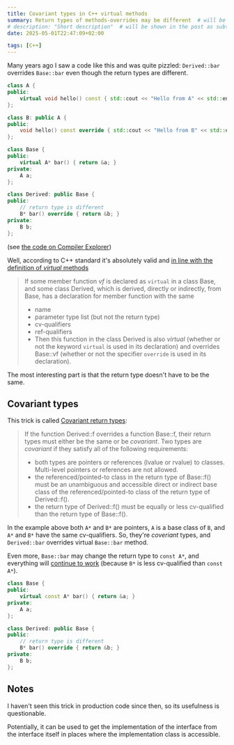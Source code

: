 ```yaml
---
title: Covariant types in C++ virtual methods
summary: Return types of methods-overrides may be different  # will be shown on a post card on the main page
# description: "Short description"  # will be shown in the post as subtitle
date: 2025-05-01T22:47:09+02:00

tags: [C++]
---
```


Many years ago I saw a code like this and was quite pizzled:
`Derived::bar` overrides `Base::bar` even though the return types are different.

```cpp
class A {
public:
    virtual void hello() const { std::cout << "Hello from A" << std::endl; }
};

class B: public A {
public:
    void hello() const override { std::cout << "Hello from B" << std::endl; }
};

class Base {
public:
    virtual A* bar() { return &a; }
private:
    A a;
};

class Derived: public Base {
public:
    // return type is different
    B* bar() override { return &b; }
private:
    B b;
};
```

(see [the code on Compiler Explorer](<https://godbolt.org/#g:!((g:!((g:!((h:codeEditor,i:(filename:'1',fontScale:14,fontUsePx:'0',j:1,lang:c%2B%2B,selection:(endColumn:12,endLineNumber:16,positionColumn:12,positionLineNumber:16,selectionStartColumn:12,selectionStartLineNumber:16,startColumn:12,startLineNumber:16),source:'%23include+%3Ciostream%3E%0A%23include+%3Cmemory%3E%0A%0Aclass+A+%7B%0Apublic:%0A++++virtual+void+hello()+const+%7B+std::cout+%3C%3C+%22Hello+from+A%22+%3C%3C+std::endl%3B+%7D%0A%7D%3B%0A%0Aclass+B:+public+A+%7B%0Apublic:%0A++++void+hello()+const+override+%7B+std::cout+%3C%3C+%22Hello+from+B%22+%3C%3C+std::endl%3B+%7D%0A%7D%3B%0A%0Aclass+Base+%7B%0Apublic:%0A++++virtual+A*+bar()+%7B+return+%26a%3B+%7D%0Aprivate:%0A++++A+a%3B%0A%7D%3B%0A%0Aclass+Derived:+public+Base+%7B%0Apublic:%0A++++B*+bar()+override+%7B+return+%26b%3B+%7D%0Aprivate:%0A++++B+b%3B%0A%7D%3B%0A%0A%0Aint+main()+%7B%0A++++Derived+d%7B%7D%3B%0A++++d.bar()-%3Ehello()%3B%0A%0A++++Base+%26b+%3D+d%3B%0A++++b.bar()-%3Ehello()%3B%0A%0A++++return+0%3B%0A%7D'),l:'5',n:'0',o:'C%2B%2B+source+%231',t:'0')),k:46.768507638072855,l:'4',n:'0',o:'',s:0,t:'0'),(g:!((g:!((h:executor,i:(argsPanelShown:'1',compilationPanelShown:'0',compiler:g142,compilerName:'',compilerOutShown:'0',execArgs:'',execStdin:'',fontScale:14,fontUsePx:'0',j:1,lang:c%2B%2B,libs:!(),options:'-std%3Dc%2B%2B17',overrides:!(),runtimeTools:!(),source:1,stdinPanelShown:'1',wrap:'1'),l:'5',n:'0',o:'Executor+x86-64+gcc+14.2+(C%2B%2B,+Editor+%231)',t:'0')),k:100,l:'4',m:45.26795895096921,n:'0',o:'',s:0,t:'0'),(g:!((h:executor,i:(argsPanelShown:'1',compilationPanelShown:'0',compiler:clang1910,compilerName:'',compilerOutShown:'0',execArgs:'',execStdin:'',fontScale:14,fontUsePx:'0',j:2,lang:c%2B%2B,libs:!(),options:'-std%3Dc%2B%2B17',overrides:!(),runtimeTools:!(),source:1,stdinPanelShown:'1',wrap:'1'),l:'5',n:'0',o:'Executor+x86-64+clang+19.1.0+(C%2B%2B,+Editor+%231)',t:'0')),header:(),k:100,l:'4',m:54.73204104903079,n:'0',o:'',s:0,t:'0')),k:53.231492361927145,l:'3',n:'0',o:'',t:'0')),l:'2',n:'0',o:'',t:'0')),version:4>))

Well, according to C++ standard it's absolutely valid and
[in line with the definition of _virtual_ methods](https://en.cppreference.com/w/cpp/language/virtual#In_detail)

> If some member function _vf_ is declared as `virtual` in a class Base, and some class Derived,
> which is derived, directly or indirectly, from Base, has a declaration for member function with the same
>
> - name
> - parameter type list (but not the return type)
> - cv-qualifiers
> - ref-qualifiers
> - Then this function in the class Derived is also _virtual_ (whether or not the keyword `virtual` is used in its declaration) and
>   overrides Base::vf (whether or not the specifier `override` is used in its declaration).

The most interesting part is that the return type doesn't have to be the same.

## Covariant types

This trick is called [Covariant return types](https://en.cppreference.com/w/cpp/language/virtual#Covariant_return_types):

> If the function Derived::f overrides a function Base::f, their return types must either be the same or be _covariant_.
> Two types are _covariant_ if they satisfy all of the following requirements:
>
> - both types are pointers or references (lvalue or rvalue) to classes. Multi-level pointers or references are not allowed.
> - the referenced/pointed-to class in the return type of Base::f() must be an unambiguous and
>   accessible direct or indirect base class of the referenced/pointed-to class of the return type of Derived::f().
> - the return type of Derived::f() must be equally or less cv-qualified than the return type of Base::f().

In the example above both `A*` and `B*` are pointers, `A` is a base class of `B`, and `A*` and `B*` have the same cv-qualifiers.
So, they're _coveriant_ types, and `Derived::bar` overrides virtual `Base::bar` method.

Even more, `Base::bar` may change the return type to `const A*`, and everything will
[continue to work](<https://godbolt.org/#g:!((g:!((g:!((h:codeEditor,i:(filename:'1',fontScale:14,fontUsePx:'0',j:1,lang:c%2B%2B,selection:(endColumn:1,endLineNumber:28,positionColumn:1,positionLineNumber:28,selectionStartColumn:1,selectionStartLineNumber:28,startColumn:1,startLineNumber:28),source:'%23include+%3Ciostream%3E%0A%23include+%3Cmemory%3E%0A%0Aclass+A+%7B%0Apublic:%0A++++virtual+void+hello()+const+%7B+std::cout+%3C%3C+%22Hello+from+A%22+%3C%3C+std::endl%3B+%7D%0A%7D%3B%0A%0Aclass+B:+public+A+%7B%0Apublic:%0A++++void+hello()+const+override+%7B+std::cout+%3C%3C+%22Hello+from+B%22+%3C%3C+std::endl%3B+%7D%0A%7D%3B%0A%0Aclass+Base+%7B%0Apublic:%0A++++virtual+const+A*+bar()+%7B+return+%26a%3B+%7D%0Aprivate:%0A++++A+a%3B%0A%7D%3B%0A%0Aclass+Derived:+public+Base+%7B%0Apublic:%0A++++B*+bar()+override+%7B+return+%26b%3B+%7D%0Aprivate:%0A++++B+b%3B%0A%7D%3B%0A%0A%0Aint+main()+%7B%0A++++Derived+d%7B%7D%3B%0A++++d.bar()-%3Ehello()%3B%0A%0A++++Base+%26b+%3D+d%3B%0A++++b.bar()-%3Ehello()%3B%0A%0A++++return+0%3B%0A%7D'),l:'5',n:'0',o:'C%2B%2B+source+%231',t:'0')),k:46.768507638072855,l:'4',n:'0',o:'',s:0,t:'0'),(g:!((g:!((h:executor,i:(argsPanelShown:'1',compilationPanelShown:'0',compiler:g142,compilerName:'',compilerOutShown:'0',execArgs:'',execStdin:'',fontScale:14,fontUsePx:'0',j:1,lang:c%2B%2B,libs:!(),options:'-std%3Dc%2B%2B17',overrides:!(),runtimeTools:!(),source:1,stdinPanelShown:'1',wrap:'1'),l:'5',n:'0',o:'Executor+x86-64+gcc+14.2+(C%2B%2B,+Editor+%231)',t:'0')),k:100,l:'4',m:45.26795895096921,n:'0',o:'',s:0,t:'0'),(g:!((h:executor,i:(argsPanelShown:'1',compilationPanelShown:'0',compiler:clang1910,compilerName:'',compilerOutShown:'0',execArgs:'',execStdin:'',fontScale:14,fontUsePx:'0',j:2,lang:c%2B%2B,libs:!(),options:'-std%3Dc%2B%2B17',overrides:!(),runtimeTools:!(),source:1,stdinPanelShown:'1',wrap:'1'),l:'5',n:'0',o:'Executor+x86-64+clang+19.1.0+(C%2B%2B,+Editor+%231)',t:'0')),header:(),k:100,l:'4',m:54.73204104903079,n:'0',o:'',s:0,t:'0')),k:53.231492361927145,l:'3',n:'0',o:'',t:'0')),l:'2',n:'0',o:'',t:'0')),version:4>)
(because `B*` is less cv-qualified than `const A*`).

```cpp
class Base {
public:
    virtual const A* bar() { return &a; }
private:
    A a;
};

class Derived: public Base {
public:
    // return type is different
    B* bar() override { return &b; }
private:
    B b;
};
```

## Notes

I haven't seen this trick in production code since then, so its usefulness is questionable.

Potentially, it can be used to get the implementation of the interface from the interface itself
in places where the implementation class is accessible.
